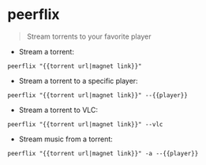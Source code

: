 # peerflix

> Stream torrents to your favorite player

- Stream a torrent: 

`peerflix "{{torrent url|magnet link}}"`

- Stream a torrent to a specific player: 

`peerflix "{{torrent url|magnet link}}" --{{player}}`

- Stream a torrent to VLC: 

`peerflix "{{torrent url|magnet link}}" --vlc`

- Stream music from a torrent: 

`peerflix "{{torrent url|magnet link}}" -a --{{player}}`
